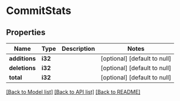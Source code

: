 # CommitStats

## Properties
Name | Type | Description | Notes
------------ | ------------- | ------------- | -------------
**additions** | **i32** |  | [optional] [default to null]
**deletions** | **i32** |  | [optional] [default to null]
**total** | **i32** |  | [optional] [default to null]

[[Back to Model list]](../README.md#documentation-for-models) [[Back to API list]](../README.md#documentation-for-api-endpoints) [[Back to README]](../README.md)


